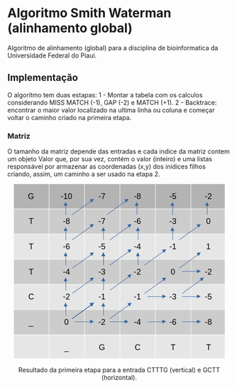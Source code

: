 # Algoritmo Smith Waterman (alinhamento global)

Algoritmo de alinhamento (global) para a disciplina de bioinformatica da Universidade Federal do Piaui.

## Implementação

O algoritmo tem duas estapas:
1 - Montar a tabela com os calculos considerando MISS MATCH (-1), GAP (-2) e MATCH (+1).
2 - Backtrace: encontrar o maior valor localizado na ultima linha ou coluna e começar voltar o caminho criado na primeira etapa.

### Matriz

O tamanho da matriz depende das entradas e cada indice da matriz contem um objeto Valor que, por sua vez, contém o valor (inteiro) e uma listas responsável por armazenar as coordenadas (x,y) dos inidices filhos criando, assim, um caminho a ser usado na etapa 2.

<div align="center">
  <img src="./image/Captura de tela de 2024-10-29 11-43-26.png" alt="imagem da primeira etapa do algoritmo de smith waterman"> </img>
  <p>Resultado da primeira etapa para a entrada CTTTG (vertical) e GCTT (horizontal).</p>
</div>
